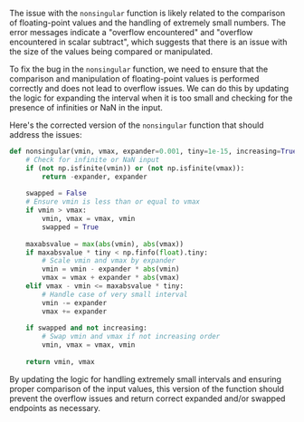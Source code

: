 The issue with the `nonsingular` function is likely related to the comparison of floating-point values and the handling of extremely small numbers. The error messages indicate a "overflow encountered" and "overflow encountered in scalar subtract", which suggests that there is an issue with the size of the values being compared or manipulated.

To fix the bug in the `nonsingular` function, we need to ensure that the comparison and manipulation of floating-point values is performed correctly and does not lead to overflow issues. We can do this by updating the logic for expanding the interval when it is too small and checking for the presence of infinities or NaN in the input.

Here's the corrected version of the `nonsingular` function that should address the issues:

```python
def nonsingular(vmin, vmax, expander=0.001, tiny=1e-15, increasing=True):
    # Check for infinite or NaN input
    if (not np.isfinite(vmin)) or (not np.isfinite(vmax)):
        return -expander, expander
    
    swapped = False
    # Ensure vmin is less than or equal to vmax
    if vmin > vmax:
        vmin, vmax = vmax, vmin
        swapped = True
        
    maxabsvalue = max(abs(vmin), abs(vmax))
    if maxabsvalue * tiny < np.finfo(float).tiny:
        # Scale vmin and vmax by expander
        vmin = vmin - expander * abs(vmin)
        vmax = vmax + expander * abs(vmax)
    elif vmax - vmin <= maxabsvalue * tiny:
        # Handle case of very small interval
        vmin -= expander
        vmax += expander
    
    if swapped and not increasing:
        # Swap vmin and vmax if not increasing order
        vmin, vmax = vmax, vmin
    
    return vmin, vmax
```

By updating the logic for handling extremely small intervals and ensuring proper comparison of the input values, this version of the function should prevent the overflow issues and return correct expanded and/or swapped endpoints as necessary.
